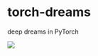 # torch-dreams
deep dreams in PyTorch

<img src = "https://raw.githubusercontent.com/Mayukhdeb/torch-dreams/master/images/a_dream_in_calcutta.png">
